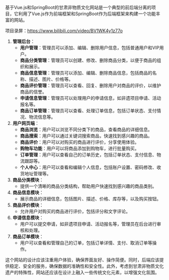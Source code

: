 ﻿基于Vue.js和SpringBoot的甘肃非物质文化网站是一个典型的前后端分离的项目，它利用了Vue.js作为前端框架和SpringBoot作为后端框架来构建一个功能丰富的网站。

项目录屏：https://www.bilibili.com/video/BV1WK4y1z77o

1. **管理后台**：
   - **用户管理**：管理员可以添加、编辑、删除用户信息，包括普通用户和VIP用户。
   - **商品分类管理**：管理员可以创建、修改、删除商品分类，以便于商品的组织和展示。
   - **商品信息管理**：管理员可以添加、编辑、删除商品信息，包括商品的名称、描述、图片、价格等。
   - **商品评价管理**：管理员可以查看、回复、删除用户对商品的评价，以维护商品的信誉。
   - **申请信息管理**：管理员可以处理用户的申请信息，如非遗项目申请、活动报名等。
   - **商品订单管理**：管理员可以查看、处理订单信息，包括订单状态、支付情况、物流信息等。
2. **用户网页端**：
   - **商品浏览**：用户可以浏览不同分类下的商品，查看商品的详细信息。
   - **商品搜索**：用户可以通过关键词搜索商品，快速找到感兴趣的商品。
   - **商品评价**：用户可以对购买的商品进行评价，分享使用体验。
   - **购物车功能**：用户可以将商品添加到购物车，进行批量购买。
   - **订单管理**：用户可以查看自己的订单历史，包括订单状态、支付信息、物流跟踪等。
   - **个人中心**：用户可以查看和编辑个人信息，包括账户设置、密码修改、收货地址管理等。
3. **商品分类模块**：
   - 提供一个清晰的商品分类结构，帮助用户快速找到感兴趣的商品类别。
4. **商品信息模块**：
   - 展示商品的详细信息，包括图片、描述、价格、库存等，以及购买按钮。
5. **商品评价模块**：
   - 允许用户对购买的商品进行评价，包括评分和文字评论。
6. **申请信息模块**：
   - 用户可以提交申请，如非遗项目申请、活动报名等，管理员在后台进行审核和处理。
7. **商品订单模块**：
   - 用户可以查看和管理自己的订单，包括订单详情、支付、取消订单等操作。

这个网站的设计应该注重用户体验，确保界面友好、操作简便。同时，后端应该提供稳定、安全的服务，确保数据的准确性和安全性。此外，考虑到甘肃非物质文化遗产的特殊性，网站还应该在设计上融入一些传统文化元素，以增强文化氛围。